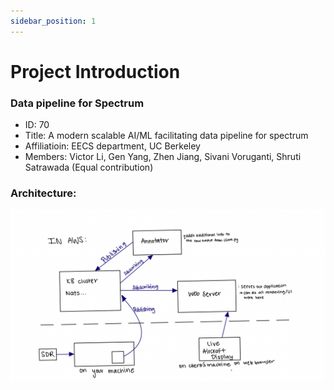 ```yaml
---
sidebar_position: 1
---
```


# Project Introduction

### Data pipeline for Spectrum
- ID: 70
- Title: A modern scalable AI/ML facilitating data pipeline for spectrum
- Affiliatioin: EECS department, UC Berkeley 
- Members: Victor Li, Gen Yang, Zhen Jiang, Sivani Voruganti, Shruti Satrawada (Equal contribution)

### Architecture:

![Diagram from Meeting](/img/overall.png)